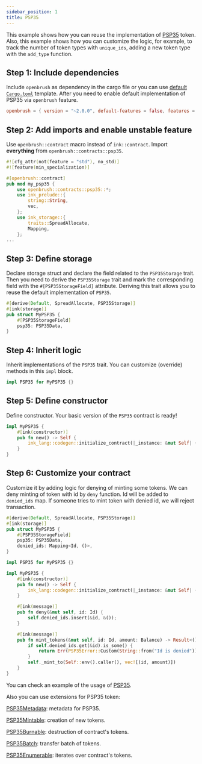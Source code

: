 ```yaml
---
sidebar_position: 1
title: PSP35
---
```


This example shows how you can reuse the implementation of [PSP35](https://github.com/Supercolony-net/openbrush-contracts/tree/main/contracts/token/psp35) token. Also, this example shows how you can customize the logic, for example, to track the number of token types with `unique_ids`, adding a new token type with the `add_type` function.

## Step 1: Include dependencies

Include `openbrush` as dependency in the cargo file or you can use [default `Cargo.toml`](/smart-contracts/overview#the-default-toml-of-your-project-with-openbrush) template.
After you need to enable default implementation of PSP35 via `openbrush` feature.

```toml
openbrush = { version = "~2.0.0", default-features = false, features = ["psp35"] }
```

## Step 2: Add imports and enable unstable feature

Use `openbrush::contract` macro instead of `ink::contract`. Import **everything** from `openbrush::contracts::psp35`.

```rust
#![cfg_attr(not(feature = "std"), no_std)]
#![feature(min_specialization)]

#[openbrush::contract]
pub mod my_psp35 {
    use openbrush::contracts::psp35::*;
    use ink_prelude::{
        string::String,
        vec,
    };
    use ink_storage::{
        traits::SpreadAllocate,
        Mapping,
    };
...
```

## Step 3: Define storage

Declare storage struct and declare the field related to the `PSP35Storage` trait. Then you need to derive the `PSP35Storage` trait and mark the corresponding field with the `#[PSP35StorageField]` attribute. Deriving this trait allows you to reuse the default implementation of `PSP35`.

```rust
#[derive(Default, SpreadAllocate, PSP35Storage)]
#[ink(storage)]
pub struct MyPSP35 {
    #[PSP35StorageField]
    psp35: PSP35Data,
}
```

## Step 4: Inherit logic

Inherit implementations of the `PSP35` trait. You can customize (override) methods in this `impl` block.

```rust
impl PSP35 for MyPSP35 {}
```

## Step 5: Define constructor

Define constructor. Your basic version of the `PSP35` contract is ready!

```rust
impl MyPSP35 {
    #[ink(constructor)]
    pub fn new() -> Self {
        ink_lang::codegen::initialize_contract(|_instance: &mut Self| {})
    }
}
```

## Step 6: Customize your contract

Customize it by adding logic for denying of minting some tokens. 
We can deny minting of token with id by `deny` function.
Id will be added to `denied_ids` map.
If someone tries to mint token with denied id, we will reject transaction.

```rust
#[derive(Default, SpreadAllocate, PSP35Storage)]
#[ink(storage)]
pub struct MyPSP35 {
    #[PSP35StorageField]
    psp35: PSP35Data,
    denied_ids: Mapping<Id, ()>,
}

impl PSP35 for MyPSP35 {}

impl MyPSP35 {
    #[ink(constructor)]
    pub fn new() -> Self {
        ink_lang::codegen::initialize_contract(|_instance: &mut Self| {})
    }

    #[ink(message)]
    pub fn deny(&mut self, id: Id) {
        self.denied_ids.insert(&id, &());
    }

    #[ink(message)]
    pub fn mint_tokens(&mut self, id: Id, amount: Balance) -> Result<(), PSP35Error> {
        if self.denied_ids.get(&id).is_some() {
            return Err(PSP35Error::Custom(String::from("Id is denied")))
        }
        self._mint_to(Self::env().caller(), vec![(id, amount)])
    }
}
```
You can check an example of the usage of [PSP35](https://github.com/Supercolony-net/openbrush-contracts/tree/main/examples/psp35).

Also you can use extensions for PSP35 token:

[PSP35Metadata](/smart-contracts/PSP35/extensions/metadata): metadata for PSP35.

[PSP35Mintable](/smart-contracts/PSP35/extensions/mintable): creation of new tokens.

[PSP35Burnable](/smart-contracts/PSP35/extensions/burnable): destruction of contract's tokens.

[PSP35Batch](/smart-contracts/PSP35/extensions/batch): transfer batch of tokens.

[PSP35Enumerable](/smart-contracts/PSP35/extensions/enumerable): iterates over contract's tokens.